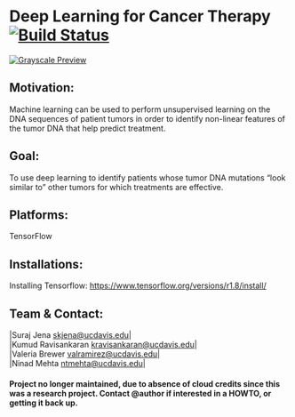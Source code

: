 
# Deep Learning for Cancer Therapy [![Build Status](https://travis-ci.org/skjena/cnnCancerTherapy.svg?branch=master)](https://travis-ci.org/skjena/cnnCancerTherapy)

[![Grayscale Preview](https://github.com/skjena/cancerTherapy/blob/testing/docs/Poster.jpg)](https://blackrockdigital.github.io/startbootstrap-grayscale/)

## Motivation:  
Machine learning can be used to perform unsupervised learning on the DNA sequences of patient tumors in order to  identify non-linear features of the tumor DNA that help predict treatment.  

## Goal:  
To use deep learning to identify patients whose tumor DNA mutations “look similar to” other tumors for which treatments are effective.  

## Platforms: 
TensorFlow

## Installations:
Installing Tensorflow: https://www.tensorflow.org/versions/r1.8/install/

## Team & Contact:  
|Suraj Jena                <skjena@ucdavis.edu>|  
|Kumud Ravisankaran <kravisankaran@ucdavis.edu>|  
|Valeria Brewer        <valramirez@ucdavis.edu>|  
|Ninad Mehta              <ntmehta@ucdavis.edu>|  

#### Project no longer maintained, due to absence of cloud credits since this was a research project. Contact @author if interested in a HOWTO, or getting it back up.
